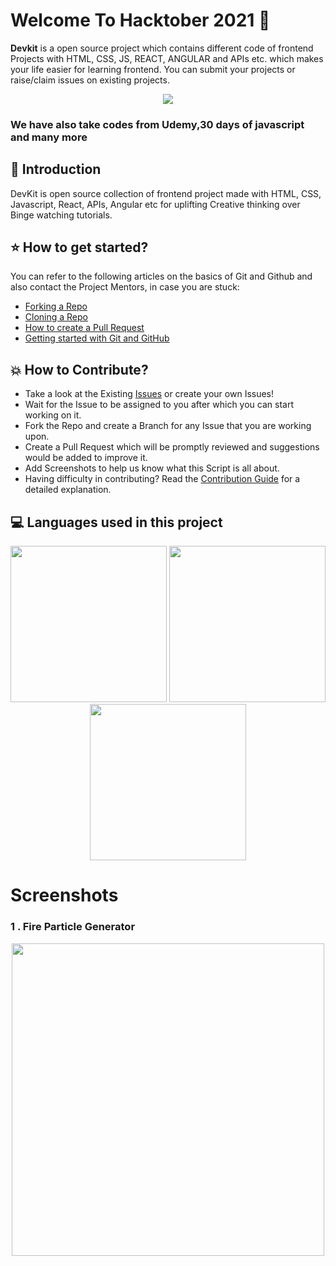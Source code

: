# Welcome To Hacktober 2021 👋


**Devkit** is a open source project which contains different code of frontend Projects with HTML, CSS, JS, REACT, ANGULAR and APIs etc. which makes your life easier for learning frontend. You can submit your projects or raise/claim issues on existing projects.

<p align="center">
    <a href="https://blog.shahednasser.com/how-to-participate-in-hacktoberfest-2021/"><img src="https://res.cloudinary.com/practicaldev/image/fetch/s--wD1clxmJ--/c_imagga_scale,f_auto,fl_progressive,h_900,q_auto,w_1600/https://dev-to-uploads.s3.amazonaws.com/uploads/articles/w0shqntyjc5vyfuyn5bg.png" />
    </a>


### We have also take codes from Udemy,30 days of javascript and many more

## 📌 Introduction

DevKit is open source collection of frontend project made with HTML, CSS, Javascript, React, APIs, Angular etc for uplifting Creative thinking over Binge watching tutorials.

## ⭐ How to get started?

You can refer to the following articles on the basics of Git and Github and also contact the Project Mentors, in case you are stuck:

- [Forking a Repo](https://help.github.com/en/github/getting-started-with-github/fork-a-repo)
- [Cloning a Repo](https://help.github.com/en/desktop/contributing-to-projects/creating-a-pull-request)
- [How to create a Pull Request](https://opensource.com/article/19/7/create-pull-request-github)
- [Getting started with Git and GitHub](https://towardsdatascience.com/getting-started-with-git-and-github-6fcd0f2d4ac6)

## 💥 How to Contribute?


- Take a look at the Existing [Issues](https://github.com/anjali1102/Hacktober2021/issues) or create your own Issues!
- Wait for the Issue to be assigned to you after which you can start working on it.
- Fork the Repo and create a Branch for any Issue that you are working upon.
- Create a Pull Request which will be promptly reviewed and suggestions would be added to improve it.
- Add Screenshots to help us know what this Script is all about.
- Having difficulty in contributing? Read the [Contribution Guide](https://github.com/anjali1102/Hacktober2021/blob/main/CONTRIBUTING.md) for a detailed explanation.


## 💻 Languages used in this project

<p align="center">
<img height="250" width ="250" src = "https://acumbamail.com/blog/wp-content/uploads/2014/10/maquetacion-email-html.png"></img>
<img height="250" width ="250" src = "https://www.ostraining.com/cdn/images/oscampus/courses/CSS-part-1.jpg"></img>
<img height="250" width ="250" src = "https://www.quickstart.com/pub/media/magefan_blog/Free_Courses_to_learn_JavaScript.jpg"></img>

# Screenshots 

### 1 . Fire  Particle Generator 

<p align="center">
    <a href="https://github.com/anjali1102"><img  height="500" width="500" src="https://github.com/anjali1102/Hacktober2021/blob/master/Project%20Screenshots/Fire%20particle%20generator.png" /></a>
</p>



